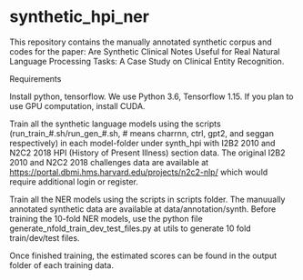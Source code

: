 # synthetic_hpi_ner
This repository contains the manually annotated synthetic corpus and codes for the paper: Are Synthetic Clinical Notes Useful for Real Natural Language Processing Tasks: A Case Study on Clinical Entity Recognition.
  
Requirements

Install python, tensorflow. We use Python 3.6, Tensorflow 1.15.
If you plan to use GPU computation, install CUDA.

Train all the synthetic language models using the scripts (run_train_#.sh/run_gen_#.sh, # means charrnn, ctrl, gpt2, and seggan respectively) in each model-folder under synth_hpi with I2B2 2010 and N2C2 2018 HPI (History of Present Illness) section data. The original I2B2 2010 and N2C2 2018 challenges data are available at https://portal.dbmi.hms.harvard.edu/projects/n2c2-nlp/ which would require additional login or register. 

Train all the NER models using the scripts in scripts folder. The manuually annotated synthetic data are available at data/annotation/synth. Before training the 10-fold NER models, use the python file generate_nfold_train_dev_test_files.py at utils to generate 10 fold train/dev/test files.

Once finished training, the estimated scores can be found in the output folder of each training data.
